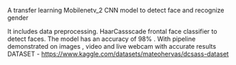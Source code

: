 

A transfer learning Mobilenetv_2 CNN model to detect face and recognize gender

It includes data preprocessing.
HaarCassscade frontal face classifier to detect faces.
The model has an accuracy of 98% . 
With pipeline demonstrated on images , video and live webcam with accurate results
DATASET - https://www.kaggle.com/datasets/mateohervas/dcsass-dataset
